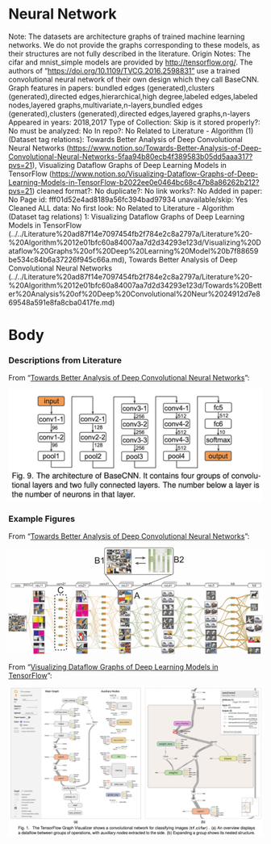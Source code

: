 # Neural Network

Note: The datasets are architecture graphs of trained machine learning networks. We do not provide the graphs corresponding to these models, as their structures are not fully described in the literature.
Origin Notes: The cifar and mnist_simple models are provided by http://tensorflow.org/. The authors of “https://doi.org/10.1109/TVCG.2016.2598831” use a trained convolutional neural network of their own design which they call BaseCNN.
Graph features in papers: bundled edges (generated),clusters (generated),directed edges,hierarchical,high degree,labeled edges,labeled nodes,layered graphs,multivariate,n-layers,bundled edges (generated),clusters (generated),directed edges,layered graphs,n-layers
Appeared in years: 2018,2017
Type of Collection: Skip
is it stored properly?: No
must be analyzed: No
In repo?: No
Related to Literature - Algorithm (1) (Dataset tag relations): Towards Better Analysis of Deep Convolutional Neural Networks (https://www.notion.so/Towards-Better-Analysis-of-Deep-Convolutional-Neural-Networks-5faa94b80ecb4f389583b05dd5aaa317?pvs=21), Visualizing Dataflow Graphs of Deep Learning Models in TensorFlow (https://www.notion.so/Visualizing-Dataflow-Graphs-of-Deep-Learning-Models-in-TensorFlow-b2022ee0e0464bc68c47b8a86262b212?pvs=21)
cleaned format?: No
duplicate?: No
link works?: No
Added in paper: No
Page id: fff01d52e4ad8189a56fc394bad97934
unavailable/skip: Yes
Cleaned ALL data: No
first look: No
Related to Literature - Algorithm (Dataset tag relations) 1: Visualizing Dataflow Graphs of Deep Learning Models in TensorFlow (../../Literature%20ad87f14e7097454fb2f784e2c8a2797a/Literature%20-%20Algorithm%2012e01bfc60a84007aa7d2d34293e123d/Visualizing%20Dataflow%20Graphs%20of%20Deep%20Learning%20Model%20b7f88659be534c84b6a37226f945c66a.md), Towards Better Analysis of Deep Convolutional Neural Networks (../../Literature%20ad87f14e7097454fb2f784e2c8a2797a/Literature%20-%20Algorithm%2012e01bfc60a84007aa7d2d34293e123d/Towards%20Better%20Analysis%20of%20Deep%20Convolutional%20Neur%2024912d7e869548a591e8fa8cba0417fe.md)

# Body

### Descriptions from Literature

From “[Towards Better Analysis of Deep Convolutional Neural Networks](https://doi.org/10.1109/TVCG.2016.2598831)”:

![Screen Shot 2023-08-17 at 3.07.46 PM.png](../../../Benchmark%20datasets%2064e0439269f9497799025562a4087ce1/Neural%20Network%20badcd1335be24b1e8acee792794d84a4/Screen_Shot_2023-08-17_at_3.07.46_PM.png)

### Example Figures

From “[Towards Better Analysis of Deep Convolutional Neural Networks](https://doi.org/10.1109/TVCG.2016.2598831)”:

![Untitled](../../../Benchmark%20datasets%2064e0439269f9497799025562a4087ce1/Neural%20Network%20badcd1335be24b1e8acee792794d84a4/Untitled.png)

From “[Visualizing Dataflow Graphs of Deep Learning Models in TensorFlow](https://doi.org/10.1109/TVCG.2017.2744878)”:

![Screen Shot 2023-08-17 at 3.04.44 PM.png](../../../Benchmark%20datasets%2064e0439269f9497799025562a4087ce1/Neural%20Network%20badcd1335be24b1e8acee792794d84a4/Screen_Shot_2023-08-17_at_3.04.44_PM.png)
